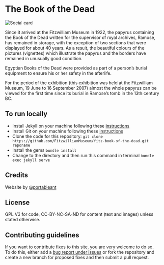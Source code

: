 # The Book of the Dead

![Social card](https://repository-images.githubusercontent.com/383489613/ad703694-80d3-4edf-a033-8ad21e33900c)

Since it arrived at the Fitzwilliam Museum in 1922, the papyrus containing the Book of the Dead written for the supervisor of royal archives, Ramose, has remained in storage, with the exception of two sections that were displayed for about 40 years. As a result, the beautiful colours of the pictures (vignettes) which illustrate the papyrus and the borders have remained in unusually good condition.

Egyptian Books of the Dead were provided as part of a person’s burial equipment to ensure his or her safety in the afterlife.

For the period of the exhibition (this exhibition was held at the Fitzwilliam Museum, 19 June to 16 September 2007) almost the whole papyrus can be viewed for the first time since its burial in Ramose’s tomb in the 13th century BC.


## To run locally

* Install Jekyll on your machine following these [instructions](https://jekyllrb.com/docs/installation/)
* Install Git on your machine following these [instructions](https://git-scm.com/book/en/v2/Getting-Started-Installing-Git)
* Clone the code for this repository:
   `git clone https://github.com/FitzwilliamMuseum/fitz-book-of-the-dead.git reponame`
* Install the gems
   `bundle install`
* Change to the directory and then run this command in terminal `bundle exec jekyll serve`


## Credits

Website by [@portableant](https://github.com/portableant)

## License

GPL V3 for code, CC-BY-NC-SA-ND for content (text and images) unless stated otherwise.

## Contributing guidelines

If you want to contribute fixes to this site, you are very welcome to do so. To do this, either add a [bug report under issues](https://github.com/FitzwilliamMuseum/fitz-book-of-the-dead/issues) or fork the repository and create a new branch for proposed fixes and then submit a pull request.
